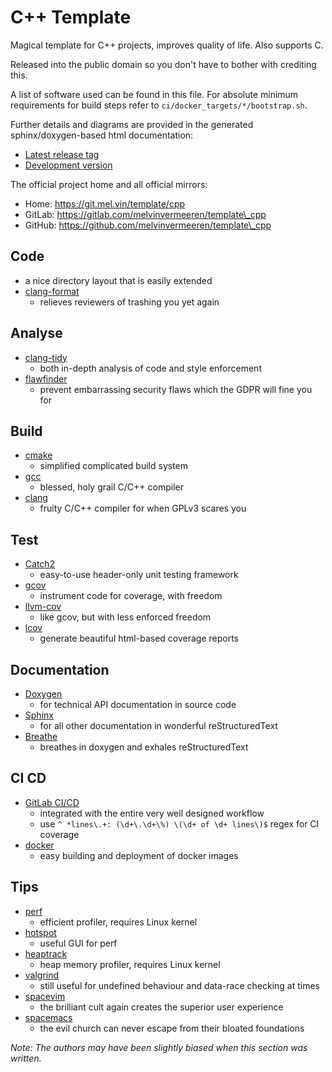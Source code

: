 # C++ Template

Magical template for C++ projects, improves quality of life. Also supports C.

Released into the public domain so you don't have to bother with crediting this.

A list of software used can be found in this file. For absolute minimum
requirements for build steps refer to `ci/docker_targets/*/bootstrap.sh`.

Further details and diagrams are provided in the generated sphinx/doxygen-based
html documentation:
* [Latest release tag](https://template.doc.mel.vin/cpp)
* [Development version](https://doc.mel.vin/template/cpp/review-master-8phwor)

The official project home and all official mirrors:
* Home: https://git.mel.vin/template/cpp
* GitLab: https://gitlab.com/melvinvermeeren/template\_cpp
* GitHub: https://github.com/melvinvermeeren/template\_cpp

## Code

* a nice directory layout that is easily extended
* [clang-format](https://clang.llvm.org/docs/ClangFormat.html)
  * relieves reviewers of trashing you yet again

## Analyse

* [clang-tidy](https://clang.llvm.org/extra/clang-tidy/)
  * both in-depth analysis of code and style enforcement
* [flawfinder](https://www.dwheeler.com/flawfinder/)
  * prevent embarrassing security flaws which the GDPR will fine you for

## Build

* [cmake](https://cmake.org/)
  * simplified complicated build system
* [gcc](https://gcc.gnu.org/)
  * blessed, holy grail C/C++ compiler
* [clang](https://clang.llvm.org/)
  * fruity C/C++ compiler for when GPLv3 scares you

## Test

* [Catch2](https://github.com/catchorg/Catch2)
  * easy-to-use header-only unit testing framework
* [gcov](https://gcc.gnu.org/onlinedocs/gcc/Gcov.html)
  * instrument code for coverage, with freedom
* [llvm-cov](https://llvm.org/docs/CommandGuide/llvm-cov.html)
  * like gcov, but with less enforced freedom
* [lcov](http://ltp.sourceforge.net/coverage/lcov.php)
  * generate beautiful html-based coverage reports

## Documentation

* [Doxygen](https://www.stack.nl/~dimitri/doxygen/)
  * for technical API documentation in source code
* [Sphinx](http://www.sphinx-doc.org/en/stable/)
  * for all other documentation in wonderful reStructuredText
* [Breathe](https://github.com/michaeljones/breathe)
  * breathes in doxygen and exhales reStructuredText

## CI CD

* [GitLab CI/CD](https://docs.gitlab.com/ce/ci/)
  * integrated with the entire very well designed workflow
  * use `^ *lines\.+: (\d+\.\d+\%) \(\d+ of \d+ lines\)$` regex for CI coverage
* [docker](https://git.mel.vin/cicd/docker)
  * easy building and deployment of docker images

## Tips

* [perf](https://perf.wiki.kernel.org/index.php/Main_Page)
  * efficient profiler, requires Linux kernel
* [hotspot](https://github.com/KDAB/hotspot)
  * useful GUI for perf
* [heaptrack](https://github.com/KDE/heaptrack)
  * heap memory profiler, requires Linux kernel
* [valgrind](http://valgrind.org/)
  * still useful for undefined behaviour and data-race checking at times
* [spacevim](http://spacevim.org/)
  * the brilliant cult again creates the superior user experience
* [spacemacs](http://spacemacs.org/)
  * the evil church can never escape from their bloated foundations

*Note: The authors may have been slightly biased when this section was written.*
